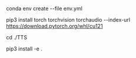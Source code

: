 conda env create --file env.yml

pip3 install torch torchvision torchaudio --index-url https://download.pytorch.org/whl/cu121

cd ./TTS

pip3 install -e .
